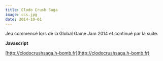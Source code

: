 ```yaml
---
title: Clodo Crush Saga
image: ccs.jpg
date: 2014-10-01
---
```


Jeu commencé lors de la Global Game Jam 2014 et continué par la suite.  
  
**Javascript**  
  
[http://clodocrushsaga.h-bomb.fr](http://clodocrushsaga.h-bomb.fr)